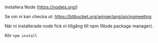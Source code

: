 Installera Node (https://nodejs.org/)

Se om ni kan checka ut: https://bitbucket.org/wingerlang/springmeeting

När ni installerade node fick ni tillgång till npm (Node package manager).

Kör `npm install`